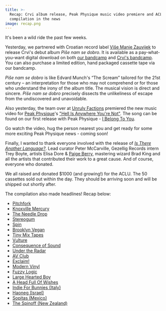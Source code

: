 ```yaml
---
title: >-
  Recap: Crvi album release, Peak Physique music video premiere and ACLU
  compilation in the news
image: recap.png
---
```

It's been a wild ride the past few weeks.

Yesterday, we partnered with Croatian record label [Više Manje Zauvijek](https://visemanjezauvijek.com) to release Crvi's debut album _Piše nam se dobro_. It is available as a pay-what-you-want digital download on both [our bandcamp](https://gezelligrecords.bandcamp.com/album/pi-e-nam-se-dobro) and [Crvi's bandcamp](https://grupacrvi.bandcamp.com/). You can also purchase a limited edition, hand packaged cassette tape via our bandcamp.

_Piše nam se dobro_ is like Edvard Munch's “The Scream” tailored for the 21st century – an interpretation for those who may not comprehend or for those who understand the irony of the album title. The musical vision is direct and sincere. _Piše nam se dobro_ precisely dissects the unlikeliness of escape from the undiscovered and unavoidable.

Also yesterday, the team over at [Unruly Factions](http://www.unrulyfactions.com) premiered the new music video for [Peak Physique](http://www.ilovepeakphysique.com/)'s ["Hell Is Anywhere You're Not"](http://www.unrulyfactions.com/hot-tracks/peak-physique-hell-is-anywhere-youre-not-video-premiere). The song can be found on our first release with Peak Physique - [I Belong To You](https://gezelligrecords.bandcamp.com/album/i-belong-to-you).

Go watch the video, hug the person nearest you and get ready for some more exciting Peak Physique news - coming soon!

Finally, I wanted to thank everyone involved with the release of [_Is There Another Language?_](https://gezelligrecords.bandcamp.com/album/is-there-another-language). Lead curator Peter McCarville, Gezellig Records intern Trey Boyte, artists Elisa Dore & [Paige Berry](http://www.paigeberrydesign.com/), mastering wizard Brad King and all the artists that contributed their work to a great cause. And of course, everyone who donated.

We all raised and donated $1000 (and growing!) for the ACLU. The 50 cassettes sold out within the day. They should be arriving soon and will be shipped out shortly after.

The compilation also made headlines! Recap below:

- [Pitchfork](http://pitchfork.com/news/71022-mount-eerie-pains-of-being-pure-at-heart-more-on-new-aclu-benefit-album/)
- [Knoxville Mercury](http://www.knoxmercury.com/2017/01/25/knoxville-based-gezellig-records-earns-international-attention-aclu-benefit-album/)
- [The Needle Drop](https://www.youtube.com/watch?v=NSYTd1OEacM)
- [Stereogum](http://www.stereogum.com/1920785/new-mount-eerie-song-appears-on-aclu-benefit-comp-is-there-another-language/music/)
- [Spin](http://www.spin.com/2017/01/mount-eerie-the-pains-of-being-pure-at-heart-surfer-blood-featured-on-new-protest-compilation/)
- [Brooklyn Vegan](http://www.brooklynvegan.com/mount-eerie-pains-of-being-pure-at-heart-dean-britta-more-on-aclu-benefit-comp/)
- [Tiny Mix Tapes](http://www.tinymixtapes.com/chocolate-grinder/listen-mount-eerie-crow)
- [Vulture](http://www.vulture.com/2017/01/all-the-songs-protesting-trumps-inauguration.html)
- [Consequence of Sound](http://consequenceofsound.net/2017/01/mount-eerie-the-pains-of-being-pure-at-heart-contribute-new-music-to-is-there-another-language-benefit-album/)
- [Under the Radar](http://www.undertheradarmag.com/news/aclu_benefit_comp_features_new_mount_eerie_and_the_pains_of_being_pure_at_h)
- [AV Club](http://www.avclub.com/article/you-can-support-worthy-causes-these-inauguration-d-248773)
- [Exclaim!](http://exclaim.ca/music/article/make_a_difference_10_of_the_best_anti-trump_protest_releases-to_benefit_the_aclu_planned_parenthood_and_350_org)
- [Modern Vinyl](http://modern-vinyl.com/2017/01/20/labels-band-rally-against-trump-with-new-music/)
- [Fuzzy Logic](http://www.logicfuzzy.com/2017/01/newsworthy-12217.html)
- [Large Hearted Boy](http://www.largeheartedboy.com/blog/archive/2017/01/shorties_an_int_101.html)
- [A Head Full Of Wishes](http://www.fullofwishes.co.uk/2017/01/30/dean-and-britta-track-on-aclu-benefit-album/)
- [Indie For Bunnies (Italy)](http://www.indieforbunnies.com/2017/01/20/un-inedito-di-mount-eerie-appare-in-una-nuova-compilation-benefica/)
- [Haoneg (Israel)](http://haoneg.com/oneg/18621)
- [Sopitas (Mexico)](http://www.sopitas.com/712924-the-pains-of-being-pure-at-heart-mas-alzan-la-voz-nueva-musica/)
- [The Spinoff (New Zealand)](http://thespinoff.co.nz/music/27-01-2017/the-album-cycle-new-releases-reviewed-from-new-dawn-sleater-kinney-a-bunch-of-artists-against-trump/)
